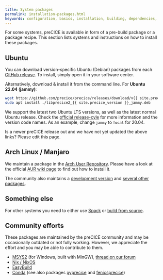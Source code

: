```yaml
---
title: System packages
permalink: installation-packages.html
keywords: configuration, basics, installation, building, dependencies, spack
---
```


For some systems, preCICE is available in form of a pre-build package or a package recipe.
This section lists systems and instructions on how to install these packages.

## Ubuntu

You can download version-specific Ubuntu (Debian) packages from each [GitHub release](https://github.com/precice/precice/releases/latest).
To install, simply open it in your software center.

Alternatively, download & install it from the command line. For **Ubuntu 22.04 (jammy)**:

```bash
wget https://github.com/precice/precice/releases/download/v{{ site.precice_version }}/libprecice2_{{ site.precice_version }}_jammy.deb
sudo apt install ./libprecice2_{{ site.precice_version }}_jammy.deb
```

We support the latest two Ubuntu LTS versions, as well as the latest normal Ubuntu release.
Check the [official release-cyle](https://ubuntu.com/about/release-cycle) for more information and the version code names.
As an example, change `jammy` to `focal` for 20.04.

Is a newer preCICE release out and we have not yet updated the above links? Please edit this page.

## Arch Linux / Manjaro

We maintain a package in the [Arch User Repository](https://aur.archlinux.org/packages/precice/).
Please have a look at the official [AUR wiki page](https://wiki.archlinux.org/index.php/Arch_User_Repository) to find out how to install it.

The community also maintains a [development version](https://aur.archlinux.org/packages/precice-git) and [several other packages](https://aur.archlinux.org/packages?&K=precice).

## Something else

For other systems you need to either use [Spack](installation-spack.html) or [build from source](installation-source-preparation.html).

## Community efforts

These packages are maintained by the preCICE community and may be occasionally outdated or not fully working.
However, we appreciate the effort and you may be able to contribute to them.

- [MSYS2](https://packages.msys2.org/base/mingw-w64-precice) (for Windows, built with MinGW), [thread on our forum](https://precice.discourse.group/t/precice-and-mingw-packages/382)
- [Nix / NixOS](https://search.nixos.org/packages?channel=unstable&from=0&size=50&sort=relevance&query=precice)
- [EasyBuild](https://github.com/easybuilders/easybuild-easyconfigs/tree/develop/easybuild/easyconfigs/p/preCICE)
- [Conda](https://anaconda.org/conda-forge/precice) (see also packages [pyprecice](https://anaconda.org/conda-forge/pyprecice) and [fenicsprecice](https://anaconda.org/conda-forge/fenicsprecice))
